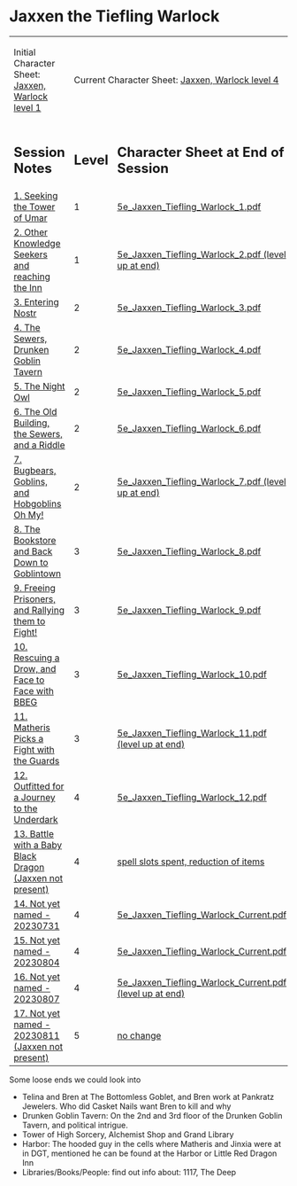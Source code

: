 # Jaxxen the Tiefling Warlock

<table width="100%" cellpadding="0" cellspacing="5">
<tr>
<td>
  <p>Initial Character Sheet: <a href="5e_Jaxxen_Tiefling_Warlock.pdf">Jaxxen, Warlock level 1</a></p>
</td>
<td colspan=2>
  <p>Current Character Sheet: <a href="5e_Jaxxen_Tiefling_Warlock_Current.pdf">Jaxxen, Warlock level 4</a></p>
</td>
</tr>
<tr>
<td><h2>Session Notes</h2></td>
<td><h2>Level</h2></td>
<td><h2>Character Sheet at End of Session</h2></td>
</tr>
<tr>
  <td><a href="session_01.md">1. Seeking the Tower of Umar</a></td>
  <td>1</td>
  <td><a href="5e_Jaxxen_Tiefling_Warlock_1.pdf">5e_Jaxxen_Tiefling_Warlock_1.pdf</a></td>
</tr>
<tr>
  <td><a href="session_02.md">2. Other Knowledge Seekers and reaching the Inn</a></td>
  <td>1</td>
  <td><a href="5e_Jaxxen_Tiefling_Warlock_2.pdf">5e_Jaxxen_Tiefling_Warlock_2.pdf (level up at end)</a></td>
</tr>
<tr>
  <td><a href="session_03.md">3. Entering Nostr</a></td>
  <td>2</td>
  <td><a href="5e_Jaxxen_Tiefling_Warlock_3.pdf">5e_Jaxxen_Tiefling_Warlock_3.pdf</a></td>
</tr>
<tr>
  <td><a href="session_04.md">4. The Sewers, Drunken Goblin Tavern</a></td>
  <td>2</td>
  <td><a href="5e_Jaxxen_Tiefling_Warlock_4.pdf">5e_Jaxxen_Tiefling_Warlock_4.pdf</a></td>
</tr>
<tr>
  <td><a href="session_05.md">5. The Night Owl</a></td>
  <td>2</td>
  <td><a href="5e_Jaxxen_Tiefling_Warlock_5.pdf">5e_Jaxxen_Tiefling_Warlock_5.pdf</a></td>
</tr>
<tr>
  <td><a href="session_06.md">6. The Old Building, the Sewers, and a Riddle</a></td>
  <td>2</td>
  <td><a href="5e_Jaxxen_Tiefling_Warlock_6.pdf">5e_Jaxxen_Tiefling_Warlock_6.pdf</a></td>
</tr>
<tr>
  <td><a href="session_07.md">7. Bugbears, Goblins, and Hobgoblins Oh My!</a></td>
  <td>2</td>
  <td><a href="5e_Jaxxen_Tiefling_Warlock_7.pdf">5e_Jaxxen_Tiefling_Warlock_7.pdf (level up at end)</a></td>
</tr>
<tr>
  <td><a href="session_08.md">8. The Bookstore and Back Down to Goblintown</a></td>
  <td>3</td>
  <td><a href="5e_Jaxxen_Tiefling_Warlock_8.pdf">5e_Jaxxen_Tiefling_Warlock_8.pdf</a></td>
</tr>
<tr>
  <td><a href="session_09.md">9. Freeing Prisoners, and Rallying them to Fight!</a></td>
  <td>3</td>
  <td><a href="5e_Jaxxen_Tiefling_Warlock_9.pdf">5e_Jaxxen_Tiefling_Warlock_9.pdf</a></td>
</tr>
<tr>
  <td><a href="session_10.md">10. Rescuing a Drow, and Face to Face with BBEG</a></td>
  <td>3</td>
  <td><a href="5e_Jaxxen_Tiefling_Warlock_10.pdf">5e_Jaxxen_Tiefling_Warlock_10.pdf</a></td>
</tr>
<tr>
  <td><a href="session_11.md">11. Matheris Picks a Fight with the Guards</a></td>
  <td>3</td>
  <td><a href="5e_Jaxxen_Tiefling_Warlock_11.pdf">5e_Jaxxen_Tiefling_Warlock_11.pdf (level up at end)</a></td>
</tr>
<tr>
  <td><a href="session_12.md">12. Outfitted for a Journey to the Underdark</a></td>
  <td>4</td>
  <td><a href="5e_Jaxxen_Tiefling_Warlock_12.pdf">5e_Jaxxen_Tiefling_Warlock_12.pdf</a></td>
</tr>
<tr>
  <td><a href="session_13.md">13. Battle with a Baby Black Dragon (Jaxxen not present)</a></td>
  <td>4</td>
  <td><a href="5e_Jaxxen_Tiefling_Warlock_12.pdf">spell slots spent, reduction of items</a></td>
</tr>
<tr>
  <td><a href="session_14.md">14. Not yet named - 20230731</a></td>
  <td>4</td>
  <td><a href="5e_Jaxxen_Tiefling_Warlock_14.pdf">5e_Jaxxen_Tiefling_Warlock_Current.pdf</a></td>
</tr>
<tr>
  <td><a href="session_15.md">15. Not yet named - 20230804</a></td>
  <td>4</td>
  <td><a href="5e_Jaxxen_Tiefling_Warlock_15.pdf">5e_Jaxxen_Tiefling_Warlock_Current.pdf</a></td>
</tr>
<tr>
  <td><a href="session_16.md">16. Not yet named - 20230807</a></td>
  <td>4</td>
  <td><a href="5e_Jaxxen_Tiefling_Warlock_16.pdf">5e_Jaxxen_Tiefling_Warlock_Current.pdf (level up at end)</a></td>
</tr>
<tr>
  <td><a href="session_17.md">17. Not yet named - 20230811 (Jaxxen not present)</a></td>
  <td>5</td>
  <td><a href="5e_Jaxxen_Tiefling_Warlock_16.pdf">no change</a></td>
</tr>



</table>

Some loose ends we could look into

- Telina and Bren at The Bottomless Goblet, and Bren work at Pankratz Jewelers. Who did Casket Nails want Bren to kill and why
- Drunken Goblin Tavern: On the 2nd and 3rd floor of the Drunken Goblin Tavern, and political intrigue.
- Tower of High Sorcery, Alchemist Shop and Grand Library
- Harbor: The hooded guy in the cells where Matheris and Jinxia were at in DGT, mentioned he can be found at the Harbor or Little Red Dragon Inn
- Libraries/Books/People: find out info about: 1117, The Deep
